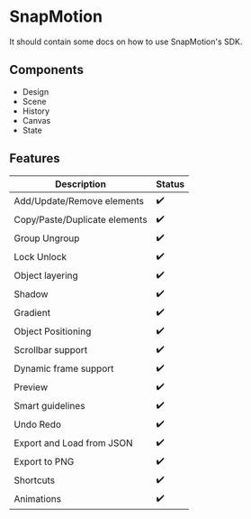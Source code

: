 # SnapMotion

It should contain some docs on how to use SnapMotion's SDK.

## Components

- Design
- Scene
- History
- Canvas
- State

## Features

| Description                   | Status |
| ----------------------------- | ------ |
| Add/Update/Remove elements    | ✔️     |
| Copy/Paste/Duplicate elements | ✔️     |
| Group Ungroup                 | ✔️     |
| Lock Unlock                   | ✔️     |
| Object layering               | ✔️     |
| Shadow                        | ✔️     |
| Gradient                      | ✔️     |
| Object Positioning            | ✔️     |
| Scrollbar support             | ✔️     |
| Dynamic frame support         | ✔️     |
| Preview                       | ✔️     |
| Smart guidelines              | ✔️     |
| Undo Redo                     | ✔️     |
| Export and Load from JSON     | ✔️     |
| Export to PNG                 | ✔️     |
| Shortcuts                     | ✔️     |
| Animations                    | ✔️     |
